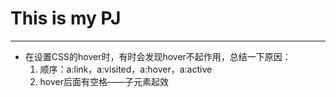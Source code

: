 # This is my PJ  
---------- 

- 在设置CSS的hover时，有时会发现hover不起作用，总结一下原因：  
    1. 顺序：a:link，a:visited，a:hover，a:active
    2. hover后面有空格——子元素起效
